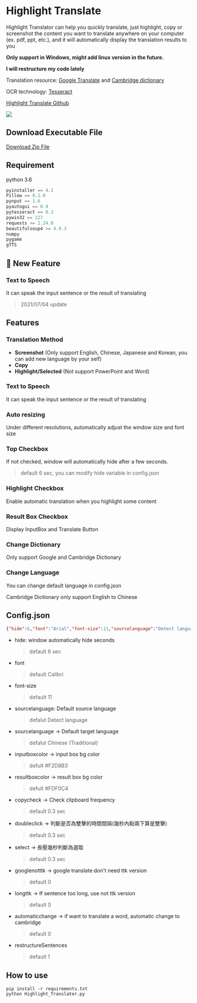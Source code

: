 # Highlight Translate
Highlight Translator can help you quickly translate, just highlight, copy or screenshot the content you want to translate anywhere on your computer (ex. pdf, ppt, etc.), and it will automatically display the translation results to you

**Only support in Windows, might add linux version in the future.**

**I will restructure my code lately**


Translation resource: [Google Translate](https://translate.google.com.tw) and [Cambridge dictionary](https://dictionary.cambridge.org)

OCR technology: [Tesseract](https://github.com/tesseract-ocr/tesseract)

[Highlight Translate Github](https://github.com/Coolshanlan/Copy-Translator)

![](https://github.com/Coolshanlan/Highlight-Translator/blob/master/image/demo.gif)
## Download Executable File
[Download Zip File](https://bit.ly/37QQvgN)

## Requirement
python 3.6
``` python
pyinstaller == 4.1
Pillow == 8.2.0
pynput == 1.6
pyautogui == 0.9
pytesseract == 0.3
pywin32 == 227
requests >= 2.24.0
beautifulsoup4 >= 4.9.3
numpy
pygame
gTTS
```
## :loudspeaker: New Feature
### Text to Speech
It can speak the input sentence or the result of translating
> 2021/07/04 update

## Features
### Translation Method
- **Screenshot** (Only support English, Chinese, Japanese and Korean, you can add new language by your self)
- **Copy**
- **Highlight/Selected** (Not support PowerPoint and Word)
### Text to Speech
It can speak the input sentence or the result of translating
### Auto resizing
Under different resolutions, automatically adjust the window size and font size
### Top Checkbox
If not checked, window will automatically hide after a few seconds.
> default 6 sec, you can modify hide variable in config.json
### Highlight Checkbox
Enable automatic translation when you highlight some content
### Result Box Checkbox
Display InputBox and Translate Button
### Change Dictionary
Only support Google and Cambridge Dictionary
### Change Language
You can change default language in config.json

Cambridge Dictionary only support English to Chinese


## Config.json
``` json
{"hide":6,"font":"Arial","font-size":11,"sourcelanguage":"Detect language","targetlanguage":"Chinese (Traditional)","inputboxcolor":"#F2D8B3","resultboxcolor":"#FDF0C4","copycheck":0.3,"doubleclick":0.3,"select":0.3,"googlenotttk":0,"longttk":0,"automaticchange":0,"restructureSentences":1}
```
- hide: window automatically hide seconds
  > default 6 sec
- font
  > default Calibri
- font-size
  > default 11
- sourcelanguage: Default source language
  > defalut Detect language
- sourcelanguage -> Default target language
  > defalut Chinese (Traditional)
- inputboxcolor -> input box bg color
  > defult #F2D8B3
- resultboxcolor -> result box bg color
  > defult #FDF0C4
- copycheck -> Check clipboard frequency
  > default 0.3 sec
- doubleclick -> 判斷是否為雙擊的時間間隔(幾秒內點兩下算是雙擊)
  > default 0.3 sec
- select -> 長壓幾秒判斷為選取
  > default 0.3 sec
- googlenotttk -> google translate don't need ttk version
  > default 0
- longttk -> If sentence too long, use not ttk version
  > default 0
- automaticchange -> if want to translate a word, automatic change to cambridge
  > default 0
- restructureSentences
  > default 1

## How to use
```
pip install -r requirements.txt
python Highlight_Translator.py
```
